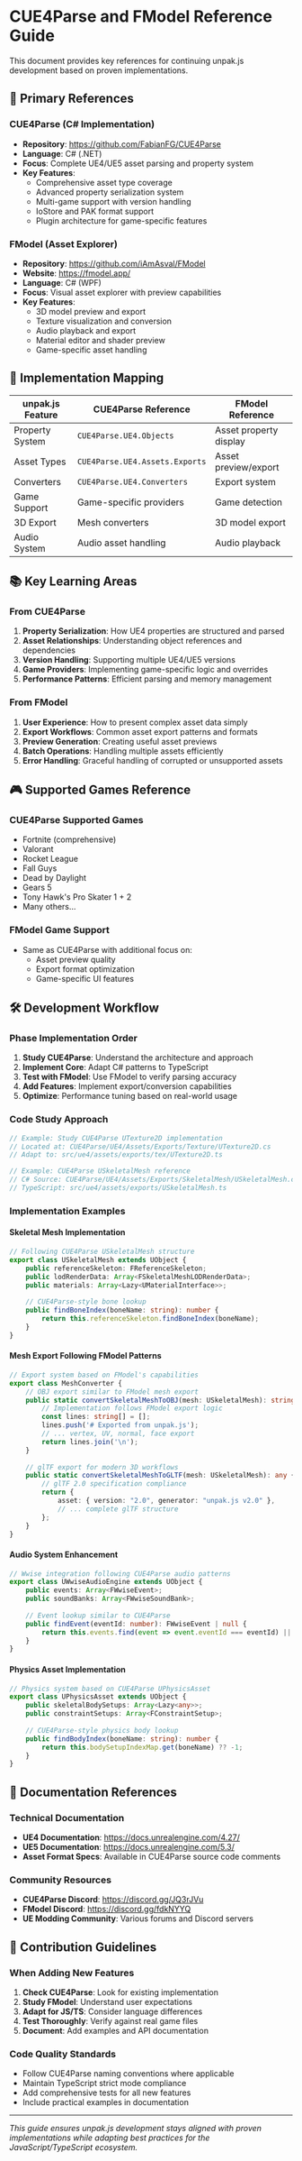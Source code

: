 # CUE4Parse and FModel Reference Guide

This document provides key references for continuing unpak.js development based on proven implementations.

## 🎯 Primary References

### CUE4Parse (C# Implementation)
- **Repository**: https://github.com/FabianFG/CUE4Parse
- **Language**: C# (.NET)
- **Focus**: Complete UE4/UE5 asset parsing and property system
- **Key Features**: 
  - Comprehensive asset type coverage
  - Advanced property serialization system
  - Multi-game support with version handling
  - IoStore and PAK format support
  - Plugin architecture for game-specific features

### FModel (Asset Explorer)
- **Repository**: https://github.com/iAmAsval/FModel
- **Website**: https://fmodel.app/
- **Language**: C# (WPF)
- **Focus**: Visual asset explorer with preview capabilities
- **Key Features**:
  - 3D model preview and export
  - Texture visualization and conversion
  - Audio playback and export
  - Material editor and shader preview
  - Game-specific asset handling

## 🔗 Implementation Mapping

| unpak.js Feature | CUE4Parse Reference | FModel Reference |
|------------------|-------------------|------------------|
| Property System | `CUE4Parse.UE4.Objects` | Asset property display |
| Asset Types | `CUE4Parse.UE4.Assets.Exports` | Asset preview/export |
| Converters | `CUE4Parse.UE4.Converters` | Export system |
| Game Support | Game-specific providers | Game detection |
| 3D Export | Mesh converters | 3D model export |
| Audio System | Audio asset handling | Audio playback |

## 📚 Key Learning Areas

### From CUE4Parse
1. **Property Serialization**: How UE4 properties are structured and parsed
2. **Asset Relationships**: Understanding object references and dependencies  
3. **Version Handling**: Supporting multiple UE4/UE5 versions
4. **Game Providers**: Implementing game-specific logic and overrides
5. **Performance Patterns**: Efficient parsing and memory management

### From FModel
1. **User Experience**: How to present complex asset data simply
2. **Export Workflows**: Common asset export patterns and formats
3. **Preview Generation**: Creating useful asset previews
4. **Batch Operations**: Handling multiple assets efficiently
5. **Error Handling**: Graceful handling of corrupted or unsupported assets

## 🎮 Supported Games Reference

### CUE4Parse Supported Games
- Fortnite (comprehensive)
- Valorant
- Rocket League  
- Fall Guys
- Dead by Daylight
- Gears 5
- Tony Hawk's Pro Skater 1 + 2
- Many others...

### FModel Game Support
- Same as CUE4Parse with additional focus on:
  - Asset preview quality
  - Export format optimization
  - Game-specific UI features

## 🛠️ Development Workflow

### Phase Implementation Order
1. **Study CUE4Parse**: Understand the architecture and approach
2. **Implement Core**: Adapt C# patterns to TypeScript
3. **Test with FModel**: Use FModel to verify parsing accuracy
4. **Add Features**: Implement export/conversion capabilities
5. **Optimize**: Performance tuning based on real-world usage

### Code Study Approach
```typescript
// Example: Study CUE4Parse UTexture2D implementation
// Located at: CUE4Parse/UE4/Assets/Exports/Texture/UTexture2D.cs
// Adapt to: src/ue4/assets/exports/tex/UTexture2D.ts

// Example: CUE4Parse USkeletalMesh reference
// C# Source: CUE4Parse/UE4/Assets/Exports/SkeletalMesh/USkeletalMesh.cs
// TypeScript: src/ue4/assets/exports/USkeletalMesh.ts
```

### Implementation Examples

#### Skeletal Mesh Implementation
```typescript
// Following CUE4Parse USkeletalMesh structure
export class USkeletalMesh extends UObject {
    public referenceSkeleton: FReferenceSkeleton;
    public lodRenderData: Array<FSkeletalMeshLODRenderData>;
    public materials: Array<Lazy<UMaterialInterface>>;
    
    // CUE4Parse-style bone lookup
    public findBoneIndex(boneName: string): number {
        return this.referenceSkeleton.findBoneIndex(boneName);
    }
}
```

#### Mesh Export Following FModel Patterns
```typescript
// Export system based on FModel's capabilities
export class MeshConverter {
    // OBJ export similar to FModel mesh export
    public static convertSkeletalMeshToOBJ(mesh: USkeletalMesh): string {
        // Implementation follows FModel export logic
        const lines: string[] = [];
        lines.push('# Exported from unpak.js');
        // ... vertex, UV, normal, face export
        return lines.join('\n');
    }
    
    // glTF export for modern 3D workflows
    public static convertSkeletalMeshToGLTF(mesh: USkeletalMesh): any {
        // glTF 2.0 specification compliance
        return {
            asset: { version: "2.0", generator: "unpak.js v2.0" },
            // ... complete glTF structure
        };
    }
}
```

#### Audio System Enhancement
```typescript
// Wwise integration following CUE4Parse audio patterns
export class UWwiseAudioEngine extends UObject {
    public events: Array<FWwiseEvent>;
    public soundBanks: Array<FWwiseSoundBank>;
    
    // Event lookup similar to CUE4Parse
    public findEvent(eventId: number): FWwiseEvent | null {
        return this.events.find(event => event.eventId === eventId) || null;
    }
}
```

#### Physics Asset Implementation
```typescript
// Physics system based on CUE4Parse UPhysicsAsset
export class UPhysicsAsset extends UObject {
    public skeletalBodySetups: Array<Lazy<any>>;
    public constraintSetups: Array<FConstraintSetup>;
    
    // CUE4Parse-style physics body lookup
    public findBodyIndex(boneName: string): number {
        return this.bodySetupIndexMap.get(boneName) ?? -1;
    }
}
```

## 📖 Documentation References

### Technical Documentation
- **UE4 Documentation**: https://docs.unrealengine.com/4.27/
- **UE5 Documentation**: https://docs.unrealengine.com/5.3/
- **Asset Format Specs**: Available in CUE4Parse source code comments

### Community Resources
- **CUE4Parse Discord**: https://discord.gg/JQ3rJVu
- **FModel Discord**: https://discord.gg/fdkNYYQ
- **UE Modding Community**: Various forums and Discord servers

## 🔄 Contribution Guidelines

### When Adding New Features
1. **Check CUE4Parse**: Look for existing implementation
2. **Study FModel**: Understand user expectations
3. **Adapt for JS/TS**: Consider language differences
4. **Test Thoroughly**: Verify against real game files
5. **Document**: Add examples and API documentation

### Code Quality Standards
- Follow CUE4Parse naming conventions where applicable
- Maintain TypeScript strict mode compliance
- Add comprehensive tests for all new features
- Include practical examples in documentation

---

*This guide ensures unpak.js development stays aligned with proven implementations while adapting best practices for the JavaScript/TypeScript ecosystem.*